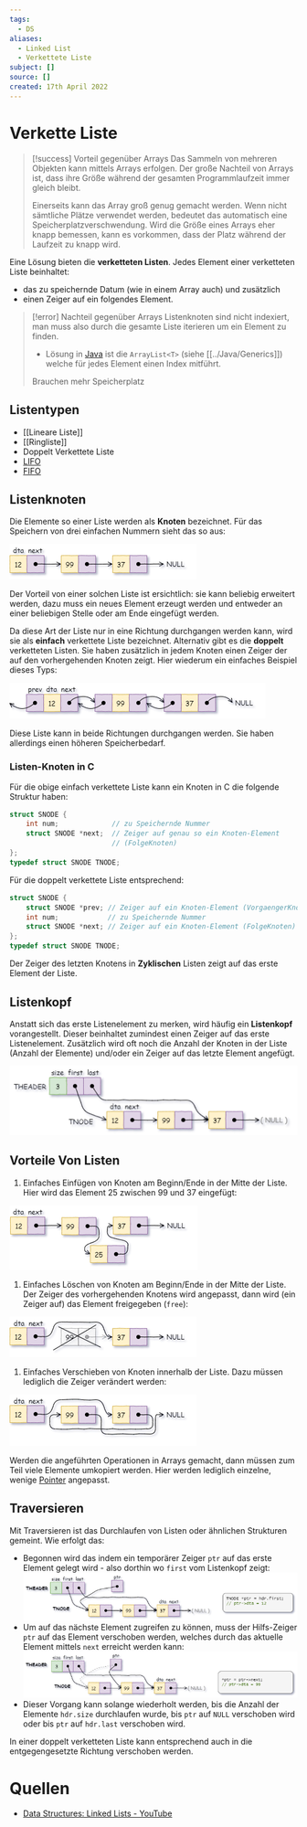 ```yaml
---
tags:
  - DS
aliases:
  - Linked List
  - Verkettete Liste
subject: []
source: []
created: 17th April 2022
---
```


# Verkette Liste

> [!success] Vorteil gegenüber Arrays
> Das Sammeln von mehreren Objekten kann mittels Arrays erfolgen. Der große Nachteil von Arrays ist, dass ihre Größe während der gesamten Programmlaufzeit immer gleich bleibt.
> 
> Einerseits kann das Array groß genug gemacht werden. Wenn nicht sämtliche Plätze verwendet werden, bedeutet das automatisch eine Speicherplatzverschwendung. Wird die Größe eines Arrays eher knapp bemessen, kann es vorkommen, dass der Platz während der Laufzeit zu knapp wird.

Eine Lösung bieten die **verketteten Listen**. Jedes Element einer verketteten Liste beinhaltet:

- das zu speichernde Datum (wie in einem Array auch) und zusätzlich
- einen Zeiger auf ein folgendes Element.

> [!error] Nachteil gegenüber Arrays
> Listenknoten sind nicht indexiert, man muss also durch die gesamte Liste iterieren um ein Element zu finden.
> - Lösung in [Java]({MOC}%20Java.md) ist die `ArrayList<T>` (siehe [[../Java/Generics]]) welche für jedes Element einen Index mitführt.
> 
> Brauchen mehr Speicherplatz

## Listentypen

- [[Lineare Liste]]
- [[Ringliste]]
- Doppelt Verkettete Liste
- [LIFO](LIFO%20Stack.md)
- [FIFO](FIFO%20Queue.md) 

## Listenknoten

Die Elemente so einer Liste werden als **Knoten** bezeichnet. Für das Speichern von drei einfachen Nummern sieht das so aus:

![invert_dark](assets/EinfList02.png)

Der Vorteil von einer solchen Liste ist ersichtlich: sie kann beliebig erweitert werden, dazu muss ein neues Element erzeugt werden und entweder an einer beliebigen Stelle oder am Ende eingefügt werden.

Da diese Art der Liste nur in eine Richtung durchgangen werden kann, wird sie als **einfach** verkettete Liste bezeichnet. Alternativ gibt es die **doppelt** verketteten Listen. Sie haben zusätzlich in jedem Knoten einen Zeiger der auf den vorhergehenden Knoten zeigt. Hier wiederum ein einfaches Beispiel dieses Typs:

![invert_dark](assets/EinfList03.png)

Diese Liste kann in beide Richtungen durchgangen werden. Sie haben allerdings einen höheren Speicherbedarf.

### Listen-Knoten in C

Für die obige einfach verkettete Liste kann ein Knoten in C die folgende Struktur haben:

```c title:"singly linked list"
struct SNODE {
    int num;             // zu Speichernde Nummer
    struct SNODE *next;  // Zeiger auf genau so ein Knoten-Element
                         // (FolgeKnoten)
};
typedef struct SNODE TNODE;
```

Für die doppelt verkettete Liste entsprechend:

```c title:"doubly linked list"
struct SNODE {
    struct SNODE *prev; // Zeiger auf ein Knoten-Element (VorgaengerKnoten)
    int num;            // zu Speichernde Nummer
    struct SNODE *next; // Zeiger auf ein Knoten-Element (FolgeKnoten)
};
typedef struct SNODE TNODE;
```

Der Zeiger des letzten Knotens in **Zyklischen** Listen zeigt auf das erste Element der Liste.

## Listenkopf

Anstatt sich das erste Listenelement zu merken, wird häufig ein **Listenkopf** vorangestellt. Dieser beinhaltet zumindest einen Zeiger auf das erste Listenelement. Zusätzlich wird oft noch die Anzahl der Knoten in der Liste (Anzahl der Elemente) und/oder ein Zeiger auf das letzte Element angefügt.

![invert_dark](assets/EinfList07.png)

## Vorteile Von Listen

1. Einfaches Einfügen von Knoten am Beginn/Ende in der Mitte der Liste. Hier wird das Element 25 zwischen 99 und 37 eingefügt:

![invert_dark](assets/EinfList04.png)

1. Einfaches Löschen von Knoten am Beginn/Ende in der Mitte der Liste. Der Zeiger des vorhergehenden Knotens wird angepasst, dann wird (ein Zeiger auf) das Element freigegeben (`free`):

![invert_dark](assets/EinfList05.png)

1. Einfaches Verschieben von Knoten innerhalb der Liste. Dazu müssen lediglich die Zeiger verändert werden:

![invert_dark](assets/EinfList06.png)

Werden die angeführten Operationen in Arrays gemacht, dann müssen zum Teil viele Elemente umkopiert werden. Hier werden lediglich einzelne, wenige [Pointer](C_Zeiger.md) angepasst.

## Traversieren

Mit Traversieren ist das Durchlaufen von Listen oder ähnlichen Strukturen gemeint. Wie erfolgt das:

- Begonnen wird das indem ein temporärer Zeiger `ptr` auf das erste Element gelegt wird - also dorthin wo `first` vom Listenkopf zeigt:  
![invert_dark](assets/EinfList08.png)
- Um auf das nächste Element zugreifen zu können, muss der Hilfs-Zeiger `ptr` auf das Element verschoben werden, welches durch das aktuelle Element mittels `next` erreicht werden kann:  
![invert_dark](assets/EinfList09.png)
- Dieser Vorgang kann solange wiederholt werden, bis die Anzahl der Elemente `hdr.size` durchlaufen wurde, bis `ptr` auf `NULL` verschoben wird oder bis `ptr` auf `hdr.last` verschoben wird.

In einer doppelt verketteten Liste kann entsprechend auch in die entgegengesetzte Richtung verschoben werden.

# Quellen

- [Data Structures: Linked Lists - YouTube](https://www.youtube.com/watch?v=njTh_OwMljA)